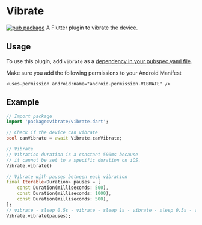 # Vibrate
[![pub package](https://img.shields.io/pub/v/vibrate.svg)](https://pub.dartlang.org/packages/vibrate)
A Flutter plugin to vibrate the device.

## Usage
To use this plugin, add `vibrate` as a [dependency in your pubspec.yaml file](https://flutter.io/platform-plugins/).

Make sure you add the following permissions to your Android Manifest
```
<uses-permission android:name="android.permission.VIBRATE" />
```

## Example
``` dart
// Import package
import 'package:vibrate/vibrate.dart';

// Check if the device can vibrate
bool canVibrate = await Vibrate.canVibrate;

// Vibrate
// Vibration duration is a constant 500ms because 
// it cannot be set to a specific duration on iOS.
Vibrate.vibrate()

// Vibrate with pauses between each vibration
final Iterable<Duration> pauses = [
    const Duration(milliseconds: 500),
    const Duration(milliseconds: 1000),
    const Duration(milliseconds: 500),
];
// vibrate - sleep 0.5s - vibrate - sleep 1s - vibrate - sleep 0.5s - vibrate
Vibrate.vibrate(pauses);

```
